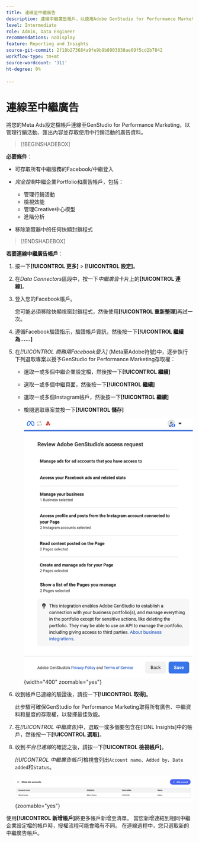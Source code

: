 ```yaml
---
title: 連線至中繼廣告
description: 連線中繼廣告帳戶，以使用Adobe GenStudio for Performance Marketing啟用和監控您的廣告和媒體。
level: Intermediate
role: Admin, Data Engineer
recommendations: noDisplay
feature: Reporting and Insights
source-git-commit: 2f18b273684a9fe9b9b8903838ae09f5cd2b7842
workflow-type: tm+mt
source-wordcount: '311'
ht-degree: 0%

---
```


# 連線至中繼廣告

將您的Meta Ads設定檔帳戶連線至GenStudio for Performance Marketing，以管理行銷活動、匯出內容並存取使用中行銷活動的廣告資料。

>[!BEGINSHADEBOX]

**必要條件**：

- 可存取所有中繼服務的Facebook/中繼登入

- _完全控制_&#x200B;中繼企業Portfolio和廣告帳戶，包括：

   - 管理行銷活動
   - 檢視效能
   - 管理Creative中心模型
   - 進階分析

- 移除瀏覽器中的任何快顯封鎖程式

>[!ENDSHADEBOX]

**若要連線中繼廣告帳戶**：

1. 按一下&#x200B;**[!UICONTROL 更多]** > **[!UICONTROL 設定]**。

1. 在&#x200B;_Data Connectors_&#x200B;區段中，按一下&#x200B;_中繼廣告_&#x200B;卡片上的&#x200B;**[!UICONTROL 連線]**。

1. 登入您的Facebook帳戶。

   您可能必須移除快顯視窗封鎖程式，然後使用&#x200B;**[!UICONTROL 重新整理]**&#x200B;再試一次。

1. 遵循Facebook驗證指示，驗證帳戶資訊，然後按一下&#x200B;**[!UICONTROL 繼續為……]**

1. 在&#x200B;_[!UICONTROL 商務用Facebook登入]_ (Meta至Adobe符號)中，逐步執行下列選取專案以授予GenStudio for Performance Marketing存取權：

   - 選取一或多個中繼企業設定檔，然後按一下&#x200B;**[!UICONTROL 繼續]**
   - 選取一或多個中繼頁面，然後按一下&#x200B;**[!UICONTROL 繼續]**
   - 選取一或多個Instagram帳戶，然後按一下&#x200B;**[!UICONTROL 繼續]**
   - 檢閱選取專案並按一下&#x200B;**[!UICONTROL 儲存]**

     ![檢閱選取專案](/help/assets/meta/meta-review-selections.png "檢閱選取專案"){width="400" zoomable="yes"}

1. 收到帳戶已連線的驗證後，請按一下&#x200B;**[!UICONTROL 取得]**。

   此步驟可確保GenStudio for Performance Marketing取得所有廣告、中繼資料和量度的存取權，以發揮最佳效能。

1. 在&#x200B;_[!UICONTROL 中繼廣告]_&#x200B;中，選取一或多個要包含在[!DNL Insights]中的帳戶，然後按一下&#x200B;**[!UICONTROL 選取]**。

1. 收到&#x200B;_平台已連線_&#x200B;的確認之後，請按一下&#x200B;**[!UICONTROL 檢視帳戶]**。

   _[!UICONTROL 中繼廣告帳戶]_&#x200B;檢視會列出`Account name`、`Added by`、`Date added`和`Status`。

   ![中繼帳戶清單](/help/assets/meta/meta-accounts-list.png "連線的中繼帳戶清單"){zoomable="yes"}

使用&#x200B;**[!UICONTROL 新增帳戶]**&#x200B;將更多帳戶新增至清單。 當您新增連結到相同中繼企業設定檔的帳戶時，授權流程可能會略有不同。 在連線過程中，您只選取新的中繼廣告帳戶。
